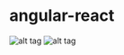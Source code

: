 # angular-react

![alt tag](http://adrianmejia.com/images/angularjs.png)
![alt tag](https://pbs.twimg.com/profile_images/617952915156770816/bw21WmK1.png)
